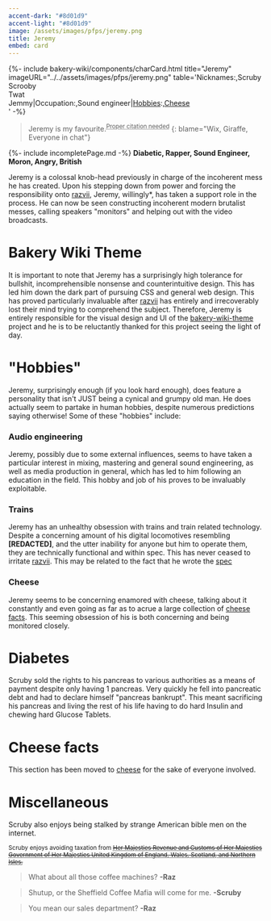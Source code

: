 ```yaml
---
accent-dark: "#8d01d9"
accent-light: "#8d01d9"
image: /assets/images/pfps/jeremy.png
title: Jeremy
embed: card
---
```

{%- include bakery-wiki/components/charCard.html title="Jeremy" imageURL="../../assets/images/pfps/jeremy.png" table='Nicknames:,Scruby<br>Scrooby<br>Twat<br>Jemmy|Occupation:,Sound engineer|<a href="#Hobbies">Hobbies</a>:,<a href="#cheese">Cheese</a><br>' -%}
> Jeremy is my favourite.<sup><abbr title="No-one is believing that, Jeremy.">Proper citation needed</abbr></sup>
{: blame="Wix, Giraffe, Everyone in chat"}

{%- include incompletePage.md -%}
**Diabetic, Rapper, Sound Engineer, Moron, Angry, British**

Jeremy is a colossal knob-head previously in charge of the incoherent mess he has created.
Upon his stepping down from power and forcing the responsibility onto [razvii](/razvii.md), Jeremy, willingly*, has taken a support role in the process.
He can now be seen constructing incoherent modern brutalist messes, calling speakers "monitors" and helping out with the video broadcasts.

# Bakery Wiki Theme
It is important to note that Jeremy has a surprisingly high tolerance for bullshit, incomprehensible nonsense and counterintuitive design.
This has led him down the dark part of pursuing CSS and general web design.
This has proved particularly invaluable after [razvii](/razvii.md) has entirely and irrecoverably lost their mind trying to comprehend the subject.
Therefore, Jeremy is entirely responsible for the visual design and UI of the [bakery-wiki-theme](https://github.com/razvii22/bakery-wiki-theme) project and he is to be reluctantly thanked for this project seeing the light of day.

# "Hobbies"

Jeremy, surprisingly enough (if you look hard enough), does feature a personality that isn't JUST being a cynical and
grumpy old man.
He does actually seem to partake in human hobbies, despite numerous predictions saying otherwise!
Some of these "hobbies" include:

### Audio engineering

Jeremy, possibly due to some external influences, seems to have taken a particular interest in mixing, mastering and general sound engineering, as well as media production in general, which has led to him following an education in the field.
This hobby and job of his proves to be invaluably exploitable.

### Trains
Jeremy has an unhealthy obsession with trains and train related technology.
Despite a concerning amount of his digital locomotives resembling **[REDACTED]**, and the utter inability for anyone but him to operate them, they are technically functional and within spec.
This has never ceased to irritate [razvii](/razvii.md).
This may be related to the fact that he wrote the [spec](/wiki/specs/UGPT.md)

### Cheese

Jeremy seems to be concerning enamored with cheese, talking about it constantly and even going as far as to acrue a large collection of [cheese facts](#cheese-facts).
This seeming obsession of his is both concerning and being monitored closely.

<!-- ### Gardening
I thought we all agreed not to talk about what happened. -->

# Diabetes

Scruby sold the rights to his pancreas to various authorities as a means of payment despite only having 1 pancreas. Very quickly he fell into pancreatic debt and had to declare himself "pancreas bankrupt". This meant sacrificing his pancreas and living the rest of his life having to do hard Insulin and chewing hard Glucose Tablets.  

# Cheese facts

This section has been moved to [cheese](../cheese.md) for the sake of everyone involved.

# Miscellaneous
Scruby also enjoys being stalked by strange American bible men on the internet.

<sup>Scruby enjoys avoiding taxation from <abbr title="Oops, that... uh... doesn't need to be here anymore haha...">~~Her Majesties Revenue and Customs of Her Majesties Government of Her Majesties United Kingdom of England, Wales, Scotland, and Northern Isles.~~</abbr></sup>

>What about all those coffee machines? **-Raz**  

>Shutup, or the Sheffield Coffee Mafia will come for me. **-Scruby**  

>You mean our sales department? **-Raz**
